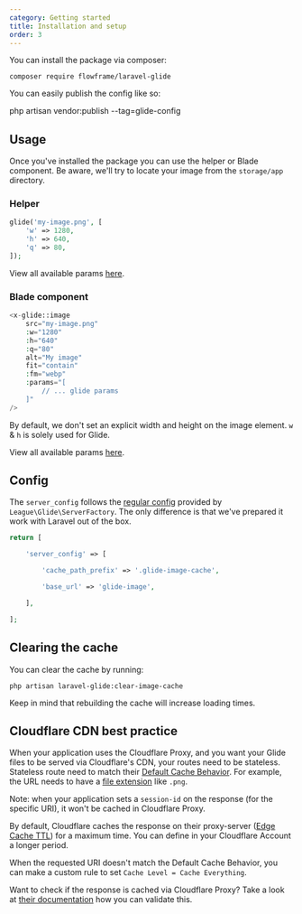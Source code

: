 ```yaml
---
category: Getting started
title: Installation and setup
order: 3
---
```


You can install the package via composer:

```
composer require flowframe/laravel-glide
```

You can easily publish the config like so:

php artisan vendor:publish --tag=glide-config

## Usage

Once you've installed the package you can use the helper or Blade component. Be aware, we'll try to locate your image from the `storage/app` directory.

### Helper

```php
glide('my-image.png', [
    'w' => 1280,
    'h' => 640,
    'q' => 80,
]);
```

View all available params [here](https://glide.thephpleague.com/2.0/api/quick-reference/).

### Blade component

```php
<x-glide::image
    src="my-image.png"
    :w="1280"
    :h="640"
    :q="80"
    alt="My image"
    fit="contain"
    :fm="webp"
    :params="[
        // ... glide params
    ]"
/>
```

By default, we don't set an explicit width and height on the image element. `w` & `h` is solely used for Glide.

View all available params [here](https://glide.thephpleague.com/2.0/api/quick-reference/).

## Config

The `server_config` follows the [regular config](https://glide.thephpleague.com/2.0/config/setup/) provided by `League\Glide\ServerFactory`. The only difference is that we've prepared it work with Laravel out of the box.

```php
return [

    'server_config' => [

        'cache_path_prefix' => '.glide-image-cache',

        'base_url' => 'glide-image',

    ],

];
```

## Clearing the cache

You can clear the cache by running:

```
php artisan laravel-glide:clear-image-cache
```

Keep in mind that rebuilding the cache will increase loading times.

## Cloudflare CDN best practice

When your application uses the Cloudflare Proxy, and you want your Glide files to be served via Cloudflare's CDN, your routes need to be stateless. Stateless route need to match their [Default Cache Behavior](https://developers.cloudflare.com/cache/about/default-cache-behavior). For example, the URL needs to have a [file extension](https://developers.cloudflare.com/cache/about/default-cache-behavior#default-cached-file-extensions) like `.png`.

Note: when your application sets a `session-id` on the response (for the specific URI), it won't be cached in Cloudflare Proxy.

By default, Cloudflare caches the response on their proxy-server ([Edge Cache TTL](https://developers.cloudflare.com/cache/about/edge-browser-cache-ttl)) for a maximum time. You can define in your Cloudflare Account a longer period.

When the requested URI doesn't match the Default Cache Behavior, you can make a custom rule to set `Cache Level = Cache Everything`.

Want to check if the response is cached via Cloudflare Proxy? Take a look at [their documentation](https://developers.cloudflare.com/cache/about/default-cache-behavior#cloudflare-cache-responses) how you can validate this.
